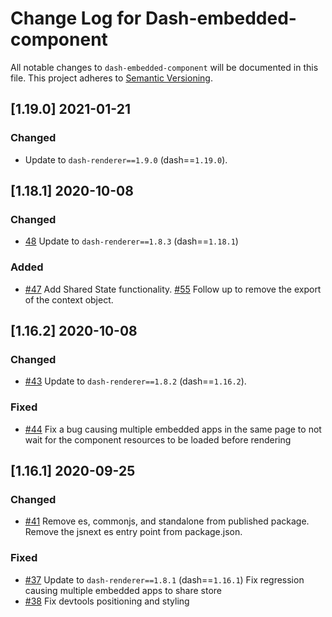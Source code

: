 # Change Log for Dash-embedded-component
All notable changes to `dash-embedded-component` will be documented in this file.
This project adheres to [Semantic Versioning](https://semver.org/).

## [1.19.0] 2021-01-21
### Changed
- []() Update to `dash-renderer==1.9.0` (dash==`1.19.0`).

## [1.18.1] 2020-10-08
### Changed
- [48](https://github.com/plotly/dash-embedded-component/pull/4) Update to `dash-renderer==1.8.3` (dash==`1.18.1`)
### Added
- [#47](https://github.com/plotly/dash-embedded-component/pull/4) Add Shared State functionality. [#55](https://github.com/plotly/dash-embedded-component/pull/51) Follow up to remove the export of the context object.


## [1.16.2] 2020-10-08
### Changed
- [#43](https://github.com/plotly/dash-embedded-component/pull/43) Update to `dash-renderer==1.8.2` (dash==`1.16.2`).
### Fixed
- [#44](https://github.com/plotly/dash-embedded-component/pull/44) Fix a bug causing multiple embedded apps in the same page to not wait for the component resources to be loaded before rendering

## [1.16.1] 2020-09-25
### Changed
- [#41](https://github.com/plotly/dash-embedded-component/pull/41) Remove es, commonjs, and standalone from published package. Remove the jsnext es entry point from package.json.
### Fixed
- [#37](https://github.com/plotly/dash-embedded-component/pull/37) Update to `dash-renderer==1.8.1` (dash==`1.16.1`) Fix regression causing multiple embedded apps to share store
- [#38](https://github.com/plotly/dash-embedded-component/pull/38) Fix devtools positioning and styling

